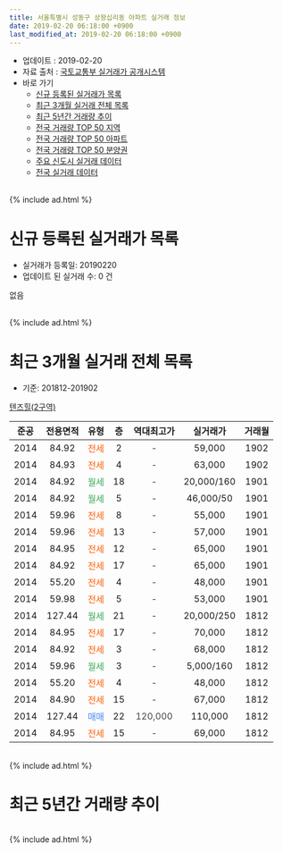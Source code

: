 ```yaml
---
title: 서울특별시 성동구 상왕십리동 아파트 실거래 정보
date: 2019-02-20 06:18:00 +0900
last_modified_at: 2019-02-20 06:18:00 +0900
---
```


* 업데이트 : 2019-02-20
* 자료 출처 : [국토교통부 실거래가 공개시스템](http://rt.molit.go.kr)
* 바로 가기
    * [신규 등록된 실거래가 목록](#신규-등록된-실거래가-목록)
    * [최근 3개월 실거래 전체 목록](#최근-3개월-실거래-전체-목록)
    * [최근 5년간 거래량 추이](#최근-5년간-거래량-추이)
    * [전국 거래량 TOP 50 지역](https://inasie.github.io/apt-trade-info/최근-3개월-전국에서-가장-거래가-많이-발생한-지역)
    * [전국 거래량 TOP 50 아파트](https://inasie.github.io/apt-trade-info/최근-3개월-전국에서-가장-거래가-많이-발생한-아파트)
    * [전국 거래량 TOP 50 분양권](https://inasie.github.io/apt-trade-info/최근-3개월-전국에서-가장-거래가-많이-발생한-분양권)
    * [주요 신도시 실거래 데이터](https://inasie.github.io/apt-trade-info/주요-신도시)
    * [전국 실거래 데이터](https://inasie.github.io/apt-trade-info/전국)
<br>
{% include ad.html %}
<br>

# 신규 등록된 실거래가 목록
* 실거래가 등록일: 20190220
* 업데이트 된 실거래 수: 0 건

없음

<br>
{% include ad.html %}
<br>

# 최근 3개월 실거래 전체 목록
* 기준: 201812-201902


[텐즈힐(2구역)](https://search.naver.com/search.naver?query=%EC%84%9C%EC%9A%B8%ED%8A%B9%EB%B3%84%EC%8B%9C+%EC%84%B1%EB%8F%99%EA%B5%AC+%EC%83%81%EC%99%95%EC%8B%AD%EB%A6%AC%EB%8F%99+%ED%85%90%EC%A6%88%ED%9E%90%282%EA%B5%AC%EC%97%AD%29)

|준공|전용면적|유형|층|역대최고가|실거래가|거래월|
|:---:|:---:|:---:|:---:|:---:|:---:|:---:|
|2014|84.92|<span style="color:#ff5a00">전세</span>|2|<span style="color:#444444">-</span>|59,000|1902|
|2014|84.93|<span style="color:#ff5a00">전세</span>|4|<span style="color:#444444">-</span>|63,000|1902|
|2014|84.92|<span style="color:#34a853">월세</span>|18|<span style="color:#444444">-</span>|20,000/160|1901|
|2014|84.92|<span style="color:#34a853">월세</span>|5|<span style="color:#444444">-</span>|46,000/50|1901|
|2014|59.96|<span style="color:#ff5a00">전세</span>|8|<span style="color:#444444">-</span>|55,000|1901|
|2014|59.96|<span style="color:#ff5a00">전세</span>|13|<span style="color:#444444">-</span>|57,000|1901|
|2014|84.95|<span style="color:#ff5a00">전세</span>|12|<span style="color:#444444">-</span>|65,000|1901|
|2014|84.92|<span style="color:#ff5a00">전세</span>|17|<span style="color:#444444">-</span>|65,000|1901|
|2014|55.20|<span style="color:#ff5a00">전세</span>|4|<span style="color:#444444">-</span>|48,000|1901|
|2014|59.98|<span style="color:#ff5a00">전세</span>|5|<span style="color:#444444">-</span>|53,000|1901|
|2014|127.44|<span style="color:#34a853">월세</span>|21|<span style="color:#444444">-</span>|20,000/250|1812|
|2014|84.95|<span style="color:#ff5a00">전세</span>|17|<span style="color:#444444">-</span>|70,000|1812|
|2014|84.92|<span style="color:#ff5a00">전세</span>|3|<span style="color:#444444">-</span>|68,000|1812|
|2014|59.96|<span style="color:#34a853">월세</span>|3|<span style="color:#444444">-</span>|5,000/160|1812|
|2014|55.20|<span style="color:#ff5a00">전세</span>|4|<span style="color:#444444">-</span>|48,000|1812|
|2014|84.90|<span style="color:#ff5a00">전세</span>|15|<span style="color:#444444">-</span>|67,000|1812|
|2014|127.44|<span style="color:#4285f3">매매</span>|22|<span style="color:#444444">120,000</span>|110,000|1812|
|2014|84.95|<span style="color:#ff5a00">전세</span>|15|<span style="color:#444444">-</span>|69,000|1812|


<br>
{% include ad.html %}
<br>

# 최근 5년간 거래량 추이


<div style="width:100%;">
    <canvas id="deal_progress" height="200"></canvas>
</div>

<script>
new Chart(document.getElementById("deal_progress"), {
    type: 'line',
    data: {
        labels: ['201402','201403','201404','201405','201406','201407','201408','201409','201410','201411','201412','201501','201502','201503','201504','201505','201506','201507','201508','201509','201510','201511','201512','201601','201602','201603','201604','201605','201606','201607','201608','201609','201610','201611','201612','201701','201702','201703','201704','201705','201706','201707','201708','201709','201710','201711','201712','201801','201802','201803','201804','201805','201806','201807','201808','201809','201810','201811','201812','201901','201902'],
        datasets: [{
            label: '매매',
            pointRadius: 1,
            data: [0, 0, 0, 0, 0, 0, 0, 1, 0, 0, 0, 2, 3, 2, 1, 1, 1, 2, 0, 0, 0, 2, 4, 2, 0, 3, 14, 13, 11, 2, 4, 12, 10, 7, 2, 1, 3, 7, 12, 22, 21, 18, 6, 7, 7, 17, 9, 23, 4, 1, 4, 0, 3, 4, 3, 13, 0, 2, 1, 0, 0],
            borderColor: "rgba(255, 201, 14, 1)",
            backgroundColor: "rgba(255, 201, 14, 0.5)",
            fill: false,
            lineTension: 0
        },{
            label: '전월세',
            pointRadius: 1,
            data: [46, 50, 46, 46, 28, 10, 5, 8, 9, 5, 4, 8, 6, 7, 6, 3, 3, 5, 7, 2, 6, 7, 8, 13, 9, 25, 17, 15, 7, 12, 2, 4, 4, 1, 2, 8, 6, 7, 4, 9, 7, 11, 8, 9, 4, 11, 9, 20, 21, 20, 15, 8, 11, 12, 6, 13, 10, 9, 7, 8, 2],
            borderColor: "rgba(0, 141, 185, 1)",
            backgroundColor: "rgba(0, 141, 185, 0.5)",
            fill: false,
            lineTension: 0
        }
        ]
    },
    options: {
        responsive: true,
        title: {
            display: false
        },
        tooltips: {
            mode: 'index',
            intersect: false
        },
        hover: {
            mode: 'nearest',
            intersect: true
        },
        scales: {
            xAxes: [{
                display: true,
                scaleLabel: {
                    display: true,
                    labelString: '년/월'
                }
            }],
            yAxes: [{
                display: true,
                ticks: {
                    suggestedMin: 0,
                },
                scaleLabel: {
                    display: true,
                    labelString: '실거래 수'
                }
            }]
        }
    }
});

</script>


<br>
{% include ad.html %}
<br>

